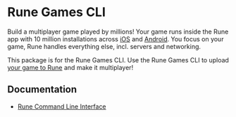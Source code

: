 # Rune Games CLI

Build a multiplayer game played by millions! Your game runs inside the Rune app with 10 million installations across [iOS](https://apps.apple.com/app/rune-games-and-voice-chat/id1450358364) and [Android](https://play.google.com/store/apps/details?id=ai.rune.tincan). You focus on your game, Rune handles everything else, incl. servers and networking.

This package is for the Rune Games CLI. Use the Rune Games CLI to upload [your game to Rune](https://developers.rune.ai/docs/publishing/publishing-your-game/) and make it multiplayer!

## Documentation

- [Rune Command Line Interface](https://developers.rune.ai/docs/publishing/cli)
